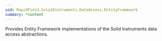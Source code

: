 ```yaml
---
uid: RapidField.SolidInstruments.DataAccess.EntityFramework
summary: *content
---
```


<!--
Copyright (c) RapidField LLC. Licensed under the MIT License. See LICENSE.txt in the project root for license information.
-->

Provides Entity Framework implementations of the Solid Instruments data access abstractions.